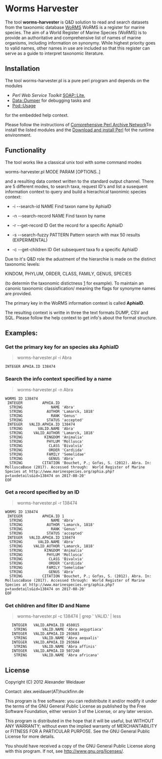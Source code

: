 # Worms Harvester

The tool **worms-harvester** is Q&D solution to read and search
datasets from the taxonomic database
[WoRMS](http://www.marinespecies.org/) WoRMS is a register for marine
species. The aim of a World Register of Marine Species (WoRMS) is to
provide an authoritative and comprehensive list of names of marine
organisms, including information on synonymy. While highest priority
goes to valid names, other names in use are included so that this
register can serve as a guide to interpret taxonomic literature.

## Installation

The tool worms-harvester.pl is a pure perl program and depends on the modules

* *Perl Web Service Toolkit* [SOAP::Lite](https://metacpan.org/pod/SOAP::Lite),
* [Data::Dumper](https://metacpan.org/pod/Data::Dumper) for debugging tasks and
* [Pod::Usage](https://metacpan.org/pod/Pod::Usage)

for the embedded help context.

Please follow the instructions of [Comprehensive Perl Archive
Network](http://www.cpan.org/modules/INSTALL.html)To install the listed modules
and the [Download and install Perl](https://www.perl.org/get.html) fot the runtime environment.

## Functionality 

The tool works like a classical unix tool with some command modes

worms-harvester.pl MODE PARAM [OPTIONS..]

and a resulting data context written to the standard output channel.
There are 5 different modes, to search taxa, request ID's and list
a susequent information context to query and build a hierachical
taxonimic species context:

* -i --search-id NAME
  Find taxon name by AphiaID

* -n --search-record NAME
  Find taxon by name

* -r --get-record ID
   Get the record for a specific AphiaID

* -s --search-fuzzy PATTERN
  Pattern search with max 50 results (EXPERIMENTAL)

* -c --get-children ID
  Get subsequent taxa fo a specific AphiaID

Due to it's Q&D role the adustment of the hierarchie is made
on the distinct taxonomic levels:

KINDOM, PHYLUM, ORDER, CLASS, FAMILY, GENUS, SPECIES

(to determin the taxonomic distictness
[1](http://www.fc.up.pt/pessoas/amsantos/bea/clarwarw1999.pdf) for
example).  To maintain an canonic taxonomic classisfication/ meaning
the flags for synonyme names are provided.

The primary key in the WoRMS information context is called **AphiaID**.

The resulting context is writte in three the text formats DUMP, CSV and SQL.
Please follow the help context to get info's about the format structure.

## Examples:

### Get the primary key for an species aka AphiaID

> worms-harvester.pl -i Abra

```
INTEGER APHIA.ID 138474
```

### Search the info context specified by a name

> worms-harvester.pl -n Abra

```
WORMS ID 138474 
 INTEGER         APHIA.ID 
  STRING             NAME 'Abra'
  STRING           AUTHOR 'Lamarck, 1818'
  STRING             RANK 'Genus'
  STRING           STATUS 'accepted'
 INTEGER   VALID.APHIA.ID 138474
  STRING       VALID.NAME 'Abra'
  STRING     VALID_AUTHOR 'Lamarck, 1818'
  STRING          KINGDOM 'Animalia'
  STRING           PHYLUM 'Mollusca'
  STRING            CLASS 'Bivalvia'
  STRING            ORDER 'Cardiida'
  STRING           FAMILY 'Semelidae'
  STRING            GENUS 'Abra'
  STRING         CITATION 'Bouchet, P.; Gofas, S. (2012). Abra. In:  MolluscaBase (2017). Accessed through:  World Register of Marine Species at http://www.marinespecies.org/aphia.php?p=taxdetails&id=138474 on 2017-08-20'
EOF
```
### Get a record specified by an ID

> worms-harvester.pl -r 138474

```
WORMS ID 138474 
 INTEGER         APHIA.ID 1
  STRING             NAME 'Abra'
  STRING           AUTHOR 'Lamarck, 1818'
  STRING             RANK 'Genus'
  STRING           STATUS 'accepted'
 INTEGER   VALID.APHIA.ID 138474
  STRING       VALID.NAME 'Abra'
  STRING     VALID_AUTHOR 'Lamarck, 1818'
  STRING          KINGDOM 'Animalia'
  STRING           PHYLUM 'Mollusca'
  STRING            CLASS 'Bivalvia'
  STRING            ORDER 'Cardiida'
  STRING           FAMILY 'Semelidae'
  STRING            GENUS 'Abra'
  STRING         CITATION 'Bouchet, P.; Gofas, S. (2012). Abra. In:  MolluscaBase (2017). Accessed through:  World Register of Marine Species at http://www.marinespecies.org/aphia.php?p=taxdetails&id=138474 on 2017-08-20'
EOF
```
### Get children and filter ID and Name

> worms-harvester.pl -c 138474 | grep ' VALID\.' | less

```
   INTEGER   VALID.APHIA.ID 458015
    STRING       VALID.NAME 'Abra aegyptiaca'
   INTEGER   VALID.APHIA.ID 293683
    STRING       VALID.NAME 'Abra aequalis'
   INTEGER   VALID.APHIA.ID 293684
    STRING       VALID.NAME 'Abra affinis'
   INTEGER   VALID.APHIA.ID 507240
    STRING       VALID.NAME 'Abra africana'
````

## License

Copyright (C) 2012 Alexander Weidauer

Contact: alex.weidauer(AT)huckfinn.de

This program is free software: you can redistribute it and/or modify
it under the terms of the GNU General Public License as published by
the Free Software Foundation, either version 3 of the License, or
any later version.

This program is distributed in the hope that it will be useful,
but WITHOUT ANY WARRANTY; without even the implied warranty of
MERCHANTABILITY or FITNESS FOR A PARTICULAR PURPOSE.  See the
GNU General Public License for more details.

 You should have received a copy of the GNU General Public License
 along with this program.  If not, see <http://www.gnu.org/licenses/>.
